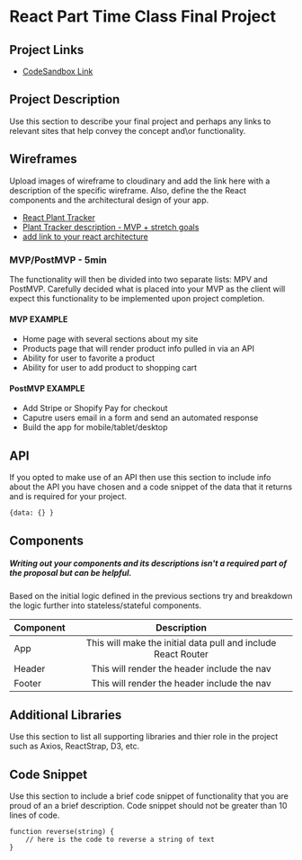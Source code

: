 # React Part Time Class Final Project

## Project Links

- [CodeSandbox Link]()

## Project Description

Use this section to describe your final project and perhaps any links to relevant sites that help convey the concept and\or functionality.


## Wireframes

Upload images of wireframe to cloudinary and add the link here with a description of the specific wireframe. Also, define the the React components and the architectural design of your app.

- [React Plant Tracker](https://res.cloudinary.com/dwsmrfioc/image/upload/v1631575061/Scratchpad_ulsm6c.jpg)
- [Plant Tracker description - MVP + stretch goals](https://res.cloudinary.com/dwsmrfioc/image/upload/v1631575069/Scratchpad_irvkki.jpg)
- [add link to your react architecture]()


### MVP/PostMVP - 5min

The functionality will then be divided into two separate lists: MPV and PostMVP.  Carefully decided what is placed into your MVP as the client will expect this functionality to be implemented upon project completion.  

#### MVP EXAMPLE
- Home page with several sections about my site
- Products page that will render product info pulled in via an API  
- Ability for user to favorite a product
- Ability for user to add product to shopping cart

#### PostMVP EXAMPLE

- Add Stripe or Shopify Pay for checkout
- Caputre users email in a form and send an automated response
- Build the app for mobile/tablet/desktop

## API

If you opted to make use of an API then use this section to include info about the API you have chosen and a code snippet of the data that it returns and is required for your project. 


```
{data: {} }
```

## Components
##### Writing out your components and its descriptions isn't a required part of the proposal but can be helpful.

Based on the initial logic defined in the previous sections try and breakdown the logic further into stateless/stateful components. 

| Component | Description | 
| --- | :---: |  
| App | This will make the initial data pull and include React Router| 
| Header | This will render the header include the nav | 
| Footer | This will render the header include the nav | 


## Additional Libraries
 Use this section to list all supporting libraries and thier role in the project such as Axios, ReactStrap, D3, etc. 

## Code Snippet

Use this section to include a brief code snippet of functionality that you are proud of an a brief description.  Code snippet should not be greater than 10 lines of code. 

```
function reverse(string) {
	// here is the code to reverse a string of text
}
```

